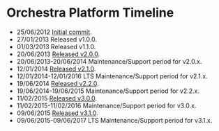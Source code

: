 Orchestra Platform Timeline
===============

- 25/06/2012 [Initial commit](https://github.com/orchestral/orchestra/commit/76b90cf2de3ce3f8415cbd93eb10f2eeacfc67c0).
- 27/01/2013 Released v1.0.0.
- 01/03/2013 Released v1.1.0.
- 20/06/2013 [Released v2.0.0](http://orchestraplatform.com/docs/latest/changes#v2-0-0).
- 20/06/2013-20/06/2014 Maintenance/Support period for v2.0.x.
- 12/01/2014 [Released v2.1.0](http://orchestraplatform.com/docs/latest/changes#v2-1-0).
- 12/01/2014-12/01/2016 LTS Maintenance/Support period for v2.1.x.
- 19/06/2014 [Released v2.2.0](http://orchestraplatform.com/docs/latest/changes#v2-2-0).
- 19/06/2014-19/06/2015 Maintenance/Support period for v2.2.x.
- 11/02/2015 [Released v3.0.0](http://orchestraplatform.com/docs/latest/changes#v3-0-0).
- 11/02/2015-11/02/2016 Maintenance/Support period for v3.0.x.
- 09/06/2015 [Released v3.1.0](http://orchestraplatform.com/docs/latest/changes#v3-1-0).
- 09/06/2015-09/06/2017 LTS Maintenance/Support period for v3.1.x.
